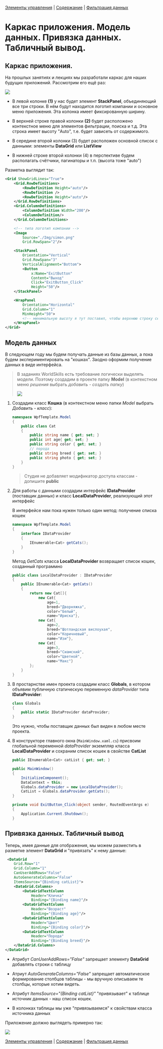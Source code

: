[Элементы управления](./t8_elements.md) | [Содержание](../readme.md#тема-8-оконные-приложения) | [Фильтрация данных](./wpf_filtering.md)

# Каркас приложения. Модель данных. Привязка данных. Табличный вывод.

## Каркас приложения.

На прошлых занятиях и лекциях мы разработали каркас для наших будущих приложений. Рассмотрим его ещё раз:

![](../img/08033.png)

* В левой колонке **(1)** у нас будет элемент **StackPanel**, объединяющий все три строки. В нём будут находится логотип компании и основное меню приложения. Эта колонка имеет фиксированную ширину.

* В верхней строке правой колонки **(2)** будет расположено контекстное меню для элементов фильтрации, поиска и т.д. Эта строка имеет высоту "Auto", т.е. будет зависеть от содержимого.

* В середине второй колонки (3) будет расположен основной список с данными: элементы **DataGrid** или **ListView**

* В нижней строке второй колонки (4) в перспективе будем располагать счётчики, пагинаторы и т.п. (высота тоже "auto")

Разметка выглядит так:

```xml
<Grid ShowGridLines="True">
    <Grid.RowDefinitions>
        <RowDefinition Height="auto"/>
        <RowDefinition />
        <RowDefinition Height="auto"/>
    </Grid.RowDefinitions>
    <Grid.ColumnDefinitions>
        <ColumnDefinition Width="200"/>
        <ColumnDefinition/>
    </Grid.ColumnDefinitions>

    <!-- типа логотип компании -->
    <Image 
        Source="./Img/simon.png" 
        Grid.RowSpan="2"/>

    <StackPanel 
        Orientation="Vertical"
        Grid.RowSpan="3"
        VerticalAlignment="Bottom">
        <Button 
            x:Name="ExitButton"
            Content="Выход" 
            Click="ExitButton_Click"
            Height="50"/>
    </StackPanel>

    <WrapPanel
        Orientation="Horizontal"
        Grid.Column="1"
        MinHeight="50">
        <!-- минимальную высоту я тут поставил, чтобы верхнюю строку сетки было видно. В реальном приложении она не нужна -->
    </WrapPanel>
</Grid>
```

## Модель данных

В следующем году мы будем получать данные из базы данных, а пока будем экспериментировать на "кошках". Заодно оформим получение данных в виде интерфейса.

>В заданиях WorldSkills есть требование логически выделять модели. Поэтому создадим в проекте папку **Model** (в контекстном меню *решения* выбрать *добавить - создать папку*)
>
>![](../img/08034.png)

1. Создадим класс **Кошка** (в контекстном меню папки *Model* выбрать *Добавить - класс*):

    ```cs
    namespace WpfTemplate.Model
    {
        public class Cat
        {
            public string name { get; set; }
            public int age{ get; set; }
            public string color { get; set; }
            // порода
            public string breed { get; set; }
            public string photo { get; set; }
        }
    }    
    ```

    >Студия не добавляет модификатор доступа классам - допишите **public**

2. Для работы с данными создадим интерфейс **IDataProvider** (поставщик данных) и класс **LocalDataProvider**, реализующий этот интерфейс

    В интерфейсе нам пока нужен только один метод: получение списка кошек

    ```cs
    namespace WpfTemplate.Model
    {
        interface IDataProvider
        {
            IEnumerable<Cat> getCats();
        }
    }
    ```

    Метод *GetCats* класса **LocalDataProvider** возвращает список кошек, созданный программно

    ```cs
    public class LocalDataProvider : IDataProvider
    {
        public IEnumerable<Cat> getCats()
        {
            return new Cat[]{
                new Cat{
                    age=1,
                    breed="Дворняжка", 
                    color="Белый", 
                    name="Ириска"},
                new Cat{
                    age=2,
                    breed="Шотландская вислоухая", 
                    color="Коричневый", 
                    name="Изи"},
                new Cat{
                    age=3,
                    breed="Сиамский", 
                    color="Цветной", 
                    name="Макс"}
            };
        }
    }
    ```

3. В простарнстве имен проекта создадим класс **Globals**, в котором объявим публичную статическую переменную *dataProvider* типа **IDataProvider**:

    ```cs
    class Globals
    {
        public static IDataProvider dataProvider;
    }
    ```

    Это нужно, чтобы поставщик данных был виден в любом месте проекта. 

4. В конструкторе главного окна (`MainWindow.xaml.cs`) присвоим глобальной переменной *dataProvider* экземпляр класса **LocalDataProvider** и сохраним список кошек в свойстве **CatList**

    ```cs
    public IEnumerable<Cat> catList { get; set; }
   
    public MainWindow()
    {
        InitializeComponent();
        DataContext = this;
        Globals.dataProvider = new LocalDataProvider();
        CatList = Globals.dataProvider.getCats();
    }

    private void ExitButton_Click(object sender, RoutedEventArgs e)
    {
        Application.Current.Shutdown();
    }
    ```

## Привязка данных. Табличный вывод

Теперь, имея данные для отображения, мы можем разместить в разметке элемент **DataGrid** и "привязать" к нему данные:

```xml
 <DataGrid
    Grid.Row="1"
    Grid.Column="1"
    CanUserAddRows="False"
    AutoGenerateColumns="False"
    ItemsSource="{Binding catList}">
    <DataGrid.Columns>
        <DataGridTextColumn
            Header="Кличка"
            Binding="{Binding name}"/>
        <DataGridTextColumn
            Header="Возраст"
            Binding="{Binding age}"/>
        <DataGridTextColumn
            Header="Цвет"
            Binding="{Binding color}"/>
        <DataGridTextColumn
            Header="Порода"
            Binding="{Binding breed}"/>
    </DataGrid.Columns>
</DataGrid>
```

* Атрибут *CanUserAddRows="False"* запрещает элементу **DataGrid** добавлять строки с таблицу

* Атриут *AutoGenerateColumns="False"* запрещает автоматическое формирование столбцов таблицы - мы вручную описываем те столбцы, которые хотим видеть.

* Атрибут *ItemsSource="{Binding catList}"* "привязывает" к таблице источник данных - наш список кошек. 

* В колонках таблицы мы уже "привязываемся" к свойствам класса источника данных

Приложение должно выглядеть примерно так:

![](../img/08035.png)

[Элементы управления](./t8_elements.md) | [Содержание](../readme.md#тема-8-оконные-приложения) | [Фильтрация данных](./wpf_filtering.md)
